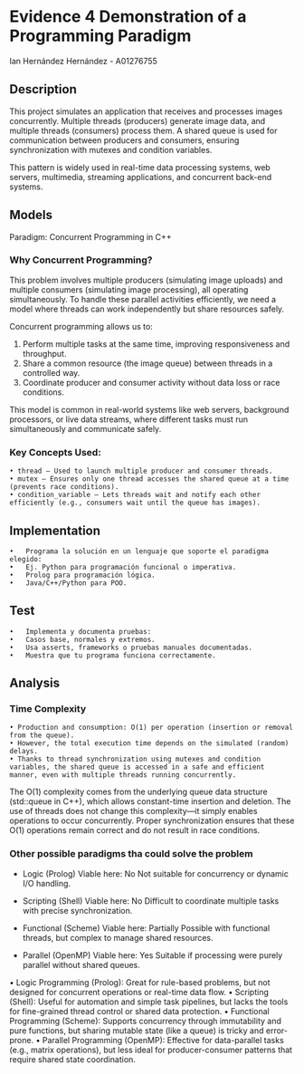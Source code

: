 # Evidence 4 Demonstration of a Programming Paradigm
Ian Hernández Hernández - A01276755

## Description
This project simulates an application that receives and processes images concurrently. Multiple threads (producers) generate image data, and multiple threads (consumers) process them. A shared queue is used for communication between producers and consumers, ensuring synchronization with mutexes and condition variables.

This pattern is widely used in real-time data processing systems, web servers, multimedia, streaming applications, and concurrent back-end systems.


##  Models
Paradigm: Concurrent Programming in C++

### Why Concurrent Programming?
This problem involves multiple producers (simulating image uploads) and multiple consumers (simulating image processing), all operating simultaneously. To handle these parallel activities efficiently, we need a model where threads can work independently but share resources safely.

Concurrent programming allows us to:
1. Perform multiple tasks at the same time, improving responsiveness and throughput.
2. Share a common resource (the image queue) between threads in a controlled way.
3. Coordinate producer and consumer activity without data loss or race conditions.

This model is common in real-world systems like web servers, background processors, or live data streams, where different tasks must run simultaneously and communicate safely.

### Key Concepts Used:
	• thread – Used to launch multiple producer and consumer threads.
	• mutex – Ensures only one thread accesses the shared queue at a time (prevents race conditions).
	• condition_variable – Lets threads wait and notify each other efficiently (e.g., consumers wait until the queue has images).

## Implementation
	•	Programa la solución en un lenguaje que soporte el paradigma elegido:
	•	Ej. Python para programación funcional o imperativa.
	•	Prolog para programación lógica.
	•	Java/C++/Python para POO.

 ## Test
	•	Implementa y documenta pruebas:
	•	Casos base, normales y extremos.
	•	Usa asserts, frameworks o pruebas manuales documentadas.
	•	Muestra que tu programa funciona correctamente.

## Analysis

### Time Complexity
	• Production and consumption: O(1) per operation (insertion or removal from the queue).
	• However, the total execution time depends on the simulated (random) delays.
	• Thanks to thread synchronization using mutexes and condition variables, the shared queue is accessed in a safe and efficient manner, even with multiple threads running concurrently.

The O(1) complexity comes from the underlying queue data structure (std::queue in C++), which allows constant-time insertion and deletion. The use of threads does not change this complexity—it simply enables operations to occur concurrently. Proper synchronization ensures that these O(1) operations remain correct and do not result in race conditions.

### Other possible paradigms tha could solve the problem

* Logic (Prolog)
Viable here: No
Not suitable for concurrency or dynamic I/O handling.

* Scripting (Shell)
Viable here: No
Difficult to coordinate multiple tasks with precise synchronization.

* Functional (Scheme)
Viable here: Partially
Possible with functional threads, but complex to manage shared resources.

* Parallel (OpenMP)
Viable here: Yes
Suitable if processing were purely parallel without shared queues.

 • Logic Programming (Prolog): Great for rule-based problems, but not designed for concurrent operations or real-time data flow.
 • Scripting (Shell): Useful for automation and simple task pipelines, but lacks the tools for fine-grained thread control or shared data protection.
 • Functional Programming (Scheme): Supports concurrency through immutability and pure functions, but sharing mutable state (like a queue) is tricky and error-prone.
 • Parallel Programming (OpenMP): Effective for data-parallel tasks (e.g., matrix operations), but less ideal for producer-consumer patterns that require shared state coordination.
